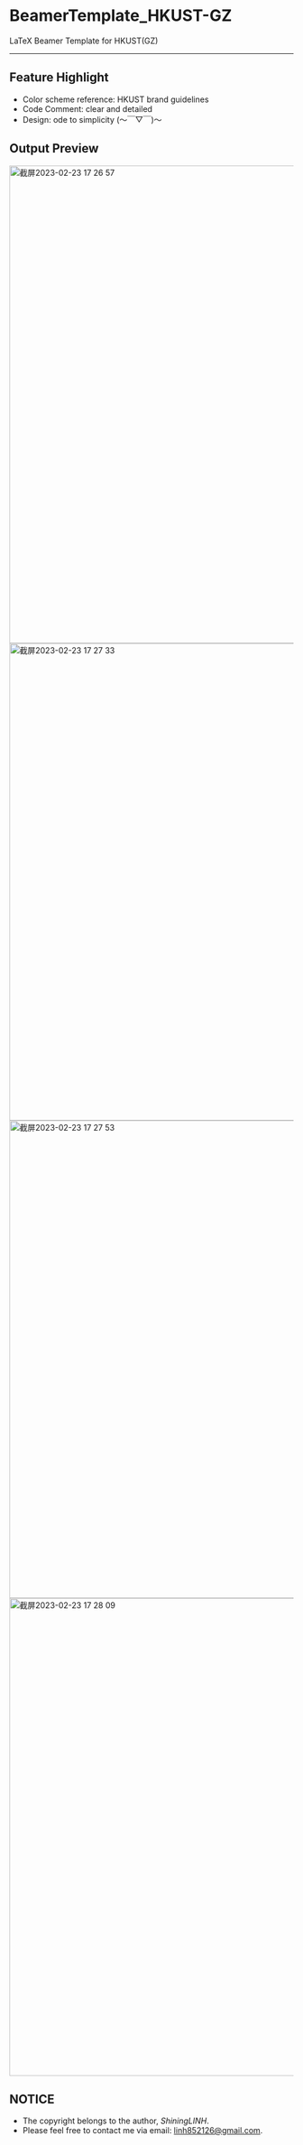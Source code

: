 # BeamerTemplate_HKUST-GZ

LaTeX Beamer Template for HKUST(GZ)
- - -

## Feature Highlight
- Color scheme reference: HKUST brand guidelines
- Code Comment: clear and detailed
- Design: ode to simplicity (～￣▽￣)～ 

## Output Preview
<img width="847" alt="截屏2023-02-23 17 26 57" src="https://user-images.githubusercontent.com/102664839/220868000-a9fc8740-9bdd-4a1f-ab46-cab86a3b3edb.png">
<img width="846" alt="截屏2023-02-23 17 27 33" src="https://user-images.githubusercontent.com/102664839/220868155-94391650-6848-4979-a401-3810a790f326.png">
<img width="847" alt="截屏2023-02-23 17 27 53" src="https://user-images.githubusercontent.com/102664839/220868227-e1f4e81c-a455-442e-9d73-13793ce8bd29.png">
<img width="847" alt="截屏2023-02-23 17 28 09" src="https://user-images.githubusercontent.com/102664839/220868279-3535474c-f624-46e9-8ca9-b95ca98de147.png">


## NOTICE
- The copyright belongs to the author, *ShiningLINH*.
- Please feel free to contact me via email: linh852126@gmail.com.
